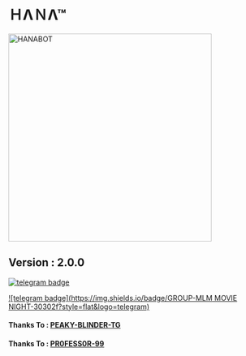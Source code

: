 # ＨΛＮΛ™
<img src="https://telegra.ph/file/8834f67339c02cfec28cd.jpg" alt="HANABOT" border="0" height="410" width="400" align="center" />

## Version : 2.0.0
[![telegram badge](https://img.shields.io/badge/Message-MissHana_Msbot-30302f?style=flat&logo=telegram)](https://telegram.me/MissHana_Msbot)

[![telegram badge](https://img.shields.io/badge/GROUP-MLM MOVIE NIGHT-30302f?style=flat&logo=telegram)](https://t.me/NEW_MLM_HD_MOVES)

#### Thanks To : [PEAKY-BLINDER-TG](https://github.com/PEAKY-BLINDER-TG)
#### Thanks To : [PR0FESS0R-99](https://github.com/PR0FESS0R-99)
